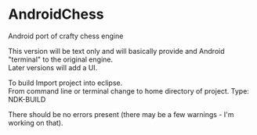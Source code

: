 AndroidChess
============
Android port of crafty chess engine

This version will be text only and will basically provide and Android "terminal" to the original engine.  
Later versions will add a UI.

To build Import project into eclipse.  
From command line or terminal change to home directory of project.
Type: NDK-BUILD

There should be no errors present (there may be a few warnings - I'm working on that).
